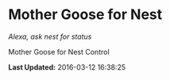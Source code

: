 # Mother Goose for Nest
*Alexa, ask nest for status*

Mother Goose for Nest Control

**Last Updated:** 2016-03-12 16:38:25